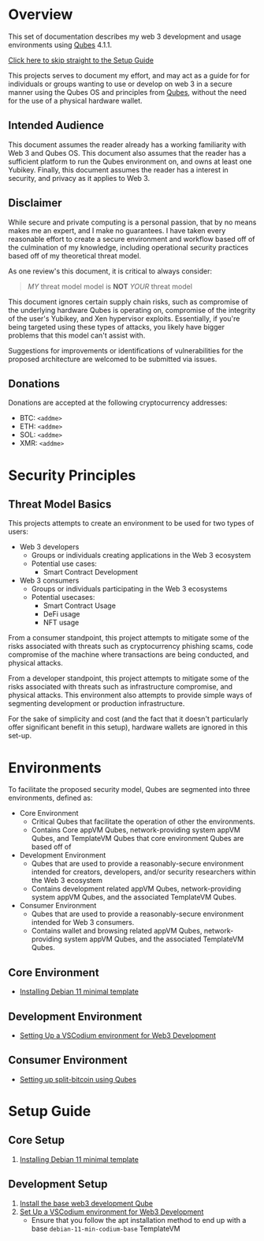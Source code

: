 # Overview
This set of documentation describes my web 3 development and usage environments using [Qubes](https://www.qubes-os.org/) 4.1.1.

[Click here to skip straight to the Setup Guide](#setup-guide)

This projects serves to document my effort, and may act as a guide for for individuals or groups wanting to use or develop on web 3 in a secure manner using the Qubes OS and principles from [Qubes](https://www.qubes-os.org/doc/getting-started/), without the need for the use of a physical hardware wallet.

## Intended Audience
This document assumes the reader already has a working familiarity with Web 3 and Qubes OS. This document also assumes that the reader has a sufficient platform to run the Qubes environment on, and owns at least one Yubikey. Finally, this document assumes the reader has a interest in security, and privacy as it applies to Web 3.

## Disclaimer
While secure and private computing is a personal passion, that by no means makes me an expert, and I make no guarantees. I have taken every reasonable effort to create a secure environment and workflow based off of the culmination of my knowledge, including operational security practices based off of my theoretical threat model. 

As one review's this document, it is critical to always consider:
> _MY_ threat model model is **NOT** _YOUR_ threat model

This document ignores certain supply chain risks, such as compromise of the underlying hardware Qubes is operating on, compromise of the integrity of the user's Yubikey, and Xen hypervisor exploits. Essentially, if you're being targeted using these types of attacks, you likely have bigger problems that this model can't assist with.

Suggestions for improvements or identifications of vulnerabilities for the proposed architecture are welcomed to be submitted via issues.


## Donations
Donations are accepted at the following cryptocurrency addresses:

- BTC: `<addme>`
- ETH: `<addme>`
- SOL: `<addme>`
- XMR: `<addme>`


# Security Principles
## Threat Model Basics
This projects attempts to create an environment to be used for two types of users:
- Web 3 developers
	- Groups or individuals creating applications in the Web 3 ecosystem
	- Potential use cases:
		- Smart Contract Development
- Web 3 consumers
	- Groups or individuals participating in the Web 3 ecosystems
	- Potential usecases:
		- Smart Contract Usage
		- DeFi usage
		- NFT usage

From a consumer standpoint, this project attempts to mitigate some of the risks associated with threats such as cryptocurrency phishing scams, code compromise of the machine where transactions are being conducted, and physical attacks.

From a developer standpoint, this project attempts to mitigate some of the risks associated with threats such as infrastructure compromise, and physical attacks. This environment also attempts to provide simple ways of segmenting development or production infrastructure.

For the sake of simplicity and cost (and the fact that it doesn't particularly offer significant benefit in this setup), hardware wallets are ignored in this set-up.

# Environments
To facilitate the proposed security model, Qubes are segmented into three environments, defined as:

- Core Environment
	- Critical Qubes that facilitate the operation of other the environments.
	- Contains Core appVM Qubes, network-providing system appVM Qubes, and TemplateVM Qubes that core environment Qubes are based off of
- Development Environment
	- Qubes that are used to provide a reasonably-secure environment intended for creators, developers, and/or security researchers within the Web 3 ecosystem
	- Contains development related appVM Qubes, network-providing system appVM Qubes, and the associated TemplateVM Qubes.
- Consumer Environment
	- Qubes that are used to provide a reasonably-secure environment intended for Web 3 consumers.
	- Contains wallet and browsing related appVM Qubes, network-providing system appVM Qubes, and the associated TemplateVM Qubes.

## Core Environment
- [Installing Debian 11 minimal template](Core%20Environment/Installing%20Debian%2011%20minimal%20template.md)

## Development Environment
- [Setting Up a VSCodium environment for Web3 Development](Development%20Environment/Setting%20Up%20VSCodium%20environment%20for%20Web3%20Development.md)


## Consumer Environment
- [Setting up split-bitcoin using Qubes](Consumer%20Environment/split-bitcoin.md)



# Setup Guide

## Core Setup
1. [Installing Debian 11 minimal template](Core%20Environment/Installing%20Debian%2011%20minimal%20template.md)


## Development Setup
1. [Install the base web3 development Qube](Development%20Environment/Base%20web3%20development%20Qube.md)
2. [Set Up a VSCodium environment for Web3 Development](Development%20Environment/Setting%20Up%20VSCodium%20environment%20for%20Web3%20Development.md)
	- Ensure that you follow the apt installation method to end up with a base `debian-11-min-codium-base` TemplateVM
